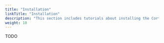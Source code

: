 ```yaml
---
title: "Installation"
linkTitle: "Installation"
description: "This section includes tutorials about installing the Cortex Evolution platform."
weight: 10
---
```


TODO
